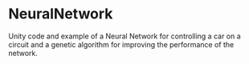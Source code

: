 # NeuralNetwork
Unity code and example of a Neural Network for controlling a car on a circuit and a genetic algorithm for improving the performance of the network.
